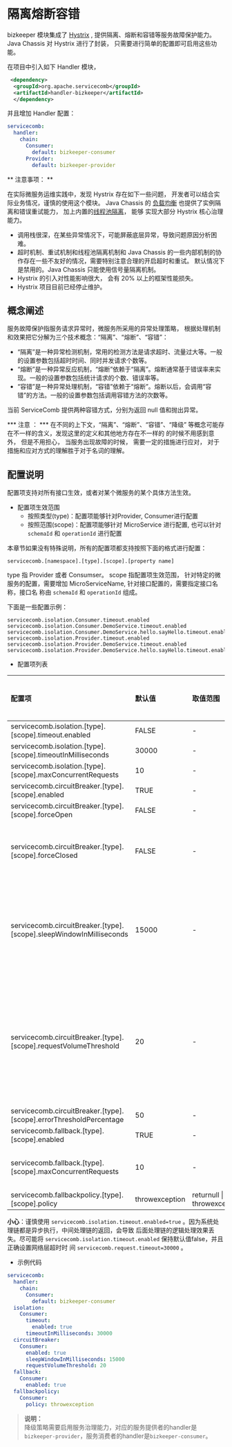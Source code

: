 # 隔离熔断容错

bizkeeper 模块集成了 [Hystrix](https://github.com/Netflix/Hystrix/wiki/Configuration) , 提供隔离、熔断和容错等服务故障保护能力。 Java
Chassis 对 Hystrix 进行了封装， 只需要进行简单的配置即可启用这些功能。 

在项目中引入如下 Handler 模块， 

```xml
 <dependency>
  <groupId>org.apache.servicecomb</groupId>
  <artifactId>handler-bizkeeper</artifactId>
  </dependency>
```

并且增加 Handler 配置：

```yaml
servicecomb:
  handler:
    chain:
      Consumer:
        default: bizkeeper-consumer
      Provider:
        default: bizkeeper-provider
```

** 注意事项： **

在实际微服务运维实践中，发现 Hystrix 存在如下一些问题， 开发者可以结合实际业务情况，谨慎的使用这个模块。 Java Chassis 的
[负载均衡](loadbalance.md) 也提供了实例隔离和错误重试能力， 加上内置的[线程池隔离](../build-provider/thread-pool.md)， 能够
实现大部分 Hystrix 核心治理能力。 

* 调用栈很深，在某些异常情况下，可能屏蔽底层异常，导致问题原因分析困难。
* 超时机制、重试机制和线程池隔离机制和 Java Chassis 的一些内部机制的协作存在一些不友好的情况，需要特别注意合理的开启超时和重试。 默认情况下是禁用的。Java Chassis 只能使用信号量隔离机制。
* Hystrix 的引入对性能影响很大， 会有 20% 以上的框架性能损失。    
* Hystrix 项目目前已经停止维护。 

## 概念阐述

服务故障保护指服务请求异常时，微服务所采用的异常处理策略， 根据处理机制和效果把它分解为三个技术概念：“隔离”、“熔断”、“容错”：

* “隔离”是一种异常检测机制，常用的检测方法是请求超时、流量过大等。一般的设置参数包括超时时间、同时并发请求个数等。
* “熔断”是一种异常反应机制，“熔断”依赖于“隔离”。熔断通常基于错误率来实现。一般的设置参数包括统计请求的个数、错误率等。
* “容错”是一种异常处理机制，“容错”依赖于“熔断”。熔断以后，会调用“容错”的方法。一般的设置参数包括调用容错方法的次数等。

当前 ServiceComb 提供两种容错方式，分别为返回 null 值和抛出异常。

*** 注意 ： *** 在不同的上下文，“隔离”、“熔断”、“容错”、“降级” 等概念可能存在不一样的含义，发现这里的定义和其他地方存在不一样的
的时候不用感到意外， 但是不用担心， 当服务出现故障的时候， 需要一定的措施进行应对， 对于措施和应对方式的理解胜于对于名词的理解。

## 配置说明

配置项支持对所有接口生效，或者对某个微服务的某个具体方法生效。

* 配置项生效范围
    * 按照类型\(type\)：配置项能够针对Provider, Consumer进行配置
    * 按照范围\(scope\)：配置项能够针对 MicroService 进行配置, 也可以针对 `schemaId` 和 `operationId` 进行配置

本章节如果没有特殊说明，所有的配置项都支持按照下面的格式进行配置：

```
servicecomb.[namespace].[type].[scope].[property name]
```

type 指 Provider 或者 Consumser。 scope 指配置项生效范围， 针对特定的微服务的配置，需要增加 MicroServiceName, 针对接口配置的，需要指定接口名称，接口名
称由 `schemaId` 和 `operationId` 组成。

下面是一些配置示例：

```
servicecomb.isolation.Consumer.timeout.enabled
servicecomb.isolation.Consumer.DemoService.timeout.enabled
servicecomb.isolation.Consumer.DemoService.hello.sayHello.timeout.enabled
servicecomb.isolation.Provider.timeout.enabled
servicecomb.isolation.Provider.DemoService.timeout.enabled
servicecomb.isolation.Provider.DemoService.hello.sayHello.timeout.enabled
```

* 配置项列表

| 配置项 | 默认值 | 取值范围 | 是否必选 | 含义 | 注意 |
| :--- | :--- | :--- | :--- | :--- | :--- |
| servicecomb.isolation.[type].[scope].timeout.enabled | FALSE | - | 否 | 是否启用超时检测 |  |
| servicecomb.isolation.[type].[scope].timeoutInMilliseconds | 30000 | - | 否 | 超时时间阈值 |  |
| servicecomb.isolation.[type].[scope].maxConcurrentRequests | 10 | - | 否 | 最大并发数阈值 |  |
| servicecomb.circuitBreaker.[type].[scope].enabled | TRUE | - | 否 | 是否启用熔断措施 |  |
| servicecomb.circuitBreaker.[type].[scope].forceOpen | FALSE | - | 否 | 不管失败次数，都进行熔断 |  |
| servicecomb.circuitBreaker.[type].[scope].forceClosed | FALSE | - | 否 | 任何时候都不熔断 | 当与forceOpen同时配置时，forceOpen优先。 |
| servicecomb.circuitBreaker.[type].[scope].sleepWindowInMilliseconds | 15000 | - | 否 | 熔断后，多长时间恢复 | 恢复后，会重新计算失败情况。注意：如果恢复后的调用立即失败，那么会立即重新进入熔断。 |
| servicecomb.circuitBreaker.[type].[scope].requestVolumeThreshold | 20 | - | 否 | 10s内统计错误发生次数阈值，超过阈值则触发熔断 | 由于10秒还会被划分为10个1秒的统计周期，经过1s中后才会开始计算错误率，因此从调用开始至少经过1s，才会发生熔断。 |
| servicecomb.circuitBreaker.[type].[scope].errorThresholdPercentage | 50 | - | 否 | 错误率阈值，达到阈值则触发熔断 |  |
| servicecomb.fallback.[type].[scope].enabled | TRUE | - | 否 | 是否启用出错后的故障处理措施 |  |
| servicecomb.fallback.[type].[scope].maxConcurrentRequests | 10 | - | 否 | 并发调用容错处理措施（servicecomb.fallbackpolicy.policy）的请求数，超过这个值则不再调用处理措施，直接返回异常 |  |
| servicecomb.fallbackpolicy.[type].[scope].policy | throwexception | returnull \| throwexception | 否 | 出错后的处理策略 |  |

**小心**：谨慎使用 `servicecomb.isolation.timeout.enabled=true` 。因为系统处理链都是异步执行，中间处理链的返回，会导致
后面处理链的逻辑处理效果丢失。尽可能将 `servicecomb.isolation.timeout.enabled` 保持默认值false，并且正确设置网络层超时时
间 `servicecomb.request.timeout=30000` 。


* 示例代码

```yaml
servicecomb:
  handler:
    chain:
      Consumer:
        default: bizkeeper-consumer
  isolation:
    Consumer:
      timeout:
        enabled: true
      timeoutInMilliseconds: 30000
  circuitBreaker:
    Consumer:
      enabled: true
      sleepWindowInMilliseconds: 15000
      requestVolumeThreshold: 20
  fallback:
    Consumer:
      enabled: true
  fallbackpolicy:
    Consumer:
      policy: throwexception
```

> **说明：**  
> 降级策略需要启用服务治理能力，对应的服务提供者的handler是`bizkeeper-provider`，服务消费者的handler是`bizkeeper-consumer`。



